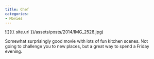 ```yaml
---
title: Chef
categories:
- Movies
---
```


![]({{ site.url }}/assets/posts/2014/IMG_2528.jpg)
  



Somewhat surprisingly good movie with lots of fun kitchen scenes. Not going to challenge you to new places, but a great way to spend a Friday evening.
